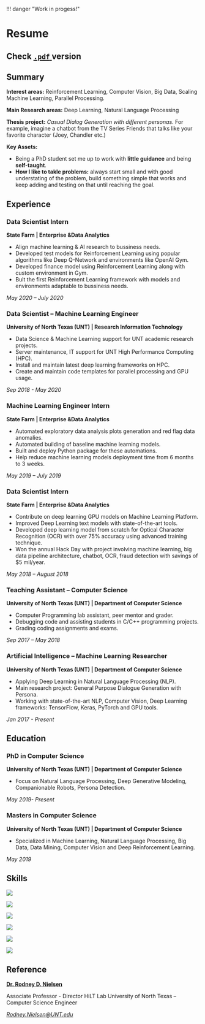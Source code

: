 !!! danger "Work in progess!"

# Resume




## Check [ `.pdf` ](George_Mihaila_Resume.pdf) version

## Summary

**Interest areas:** Reinforcement Learning, Computer Vision, Big Data, Scaling Machine Learning, Parallel Processing.

**Main Research areas:** 
Deep Learning, Natural Language Processing

**Thesis project:** 
*Casual Dialog Generation with different personas*. 
For example, imagine a chatbot from the TV Series Friends that talks like your favorite character (Joey, Chandler etc.)

**Key Assets:**

* Being a PhD student set me up to work with **little guidance** and being **self-taught**.
* **How I like to takle problems:** always start small and with good understating of the problem, build something simple that works and keep adding and testing on that until reaching the goal.

## Experience

### Data Scientist Intern

**State Farm | Enterprise &Data Analytics**

* Align machine learning & AI research to bussiness needs.
* Developed test models for Reinforcement Learning using popular algorithms like Deep Q-Network and environments like OpenAI Gym.
* Developed finance model using Reinforcement Learning along with custom environment in Gym.
* Bult the first Reinforcement Learning framework with models and environments adaptable to bussiness needs.

*May 2020 – July 2020*

### Data Scientist – Machine Learning Engineer

**University of North Texas (UNT) | Research Information Technology**

* Data Science & Machine Learning support for UNT academic research projects.
* Server maintenance, IT support for UNT High Performance Computing (HPC). 
* Install and maintain latest deep learning frameworks on HPC.
* Create and maintain code templates for parallel processing and GPU usage.

*Sep 2018 - May 2020*


### Machine Learning Engineer Intern

**State Farm | Enterprise &Data Analytics**

* Automated exploratory data analysis plots generation and red flag data anomalies. 
* Automated building of baseline machine learning models.
* Built and deploy Python package for these automations.
* Help reduce machine learning models deployment time from 6 months to 3 weeks.

*May 2019 – July 2019*


### Data Scientist Intern

**State Farm | Enterprise &Data Analytics**

* Contribute on deep learning GPU models on Machine Learning Platform.
* Improved Deep Learning text models with state-of-the-art tools.
* Developed deep learning model from scratch for Optical Character Recognition (OCR) with over 75% accuracy using advanced training technique.
* Won the annual Hack Day with project involving machine learning, big data pipeline architecture, chatbot, OCR, fraud detection with savings of $5 mil/year.

*May 2018 – August 2018*


### Teaching Assistant – Computer Science

**University of North Texas (UNT) | Department of Computer Science**

* Computer Programming lab assistant, peer mentor and grader.
* Debugging code and assisting students in C/C++ programming projects.
* Grading coding assignments and exams.

*Sep 2017 – May 2018*


### Artificial Intelligence – Machine Learning Researcher

**University of North Texas (UNT) | Department of Computer Science**

* Applying Deep Learning in Natural Language Processing (NLP).
* Main research project: General Purpose Dialogue Generation with Persona.
* Working with state-of-the-art NLP, Computer Vision, Deep Learning frameworks: TensorFlow, Keras, PyTorch and GPU tools.

*Jan 2017 - Present*


## Education

### PhD in Computer Science

**University of North Texas (UNT) | Department of Computer Science**

* Focus on Natural Language Processing, Deep Generative Modeling, Companionable Robots, Persona Detection.

*May 2019- Present*


### Masters in Computer Science

**University of North Texas (UNT) | Department of Computer Science**

* Specialized in Machine Learning, Natural Language Processing, Big Data, Data Mining, Computer Vision and Deep Reinforcement Learning.

*May 2019*

## Skills

![](https://progress-bar.dev/95/?title=Python)

![](https://progress-bar.dev/90/?title=Keras,Tensorflow2.0)

![](https://progress-bar.dev/90/?title=PyTorch)

![](https://progress-bar.dev/80/?title=Docker)

![](https://progress-bar.dev/80/?title=R)

![](https://progress-bar.dev/70/?title=Hadoop,PySpark)


## Reference

**[Dr. Rodney D. Nielsen](https://www.cse.unt.edu/~Nielsen/)**

Associate Professor - Director HiLT Lab University of North Texas – Computer Science Engineer

*Rodney.Nielsen@UNT.edu*

